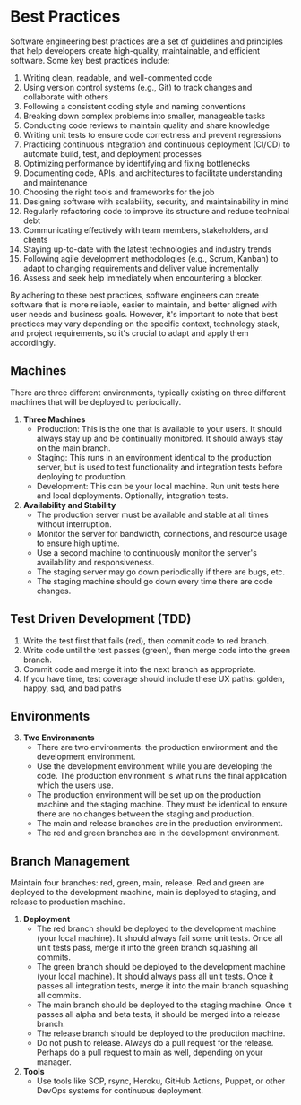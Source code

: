 # Best Practices

Software engineering best practices are a set of guidelines and principles that help developers create high-quality, maintainable, and efficient software. Some key best practices include:

1. Writing clean, readable, and well-commented code
2. Using version control systems (e.g., Git) to track changes and collaborate with others
3. Following a consistent coding style and naming conventions
4. Breaking down complex problems into smaller, manageable tasks
5. Conducting code reviews to maintain quality and share knowledge
6. Writing unit tests to ensure code correctness and prevent regressions
7. Practicing continuous integration and continuous deployment (CI/CD) to automate build, test, and deployment processes
8. Optimizing performance by identifying and fixing bottlenecks
9. Documenting code, APIs, and architectures to facilitate understanding and maintenance
10. Choosing the right tools and frameworks for the job
11. Designing software with scalability, security, and maintainability in mind
12. Regularly refactoring code to improve its structure and reduce technical debt
13. Communicating effectively with team members, stakeholders, and clients
14. Staying up-to-date with the latest technologies and industry trends
15. Following agile development methodologies (e.g., Scrum, Kanban) to adapt to changing requirements and deliver value incrementally
16. Assess and seek help immediately when encountering a blocker.

By adhering to these best practices, software engineers can create software that is more reliable, easier to maintain, and better aligned with user needs and business goals. However, it's important to note that best practices may vary depending on the specific context, technology stack, and project requirements, so it's crucial to adapt and apply them accordingly.

## Machines

There are three different environments, typically existing on three different machines that will be deployed to periodically.

1. **Three Machines**
   - Production: This is the one that is available to your users. It should always stay up and be continually monitored. It should always stay on the main branch.
   - Staging: This runs in an environment identical to the production server, but is used to test functionality and integration tests before deploying to production.
   - Development: This can be your local machine. Run unit tests here and local deployments. Optionally, integration tests.
2. **Availability and Stability**
   - The production server must be available and stable at all times without interruption.
   - Monitor the server for bandwidth, connections, and resource usage to ensure high uptime.
   - Use a second machine to continuously monitor the server's availability and responsiveness.
   - The staging server may go down periodically if there are bugs, etc.
   - The staging machine should go down every time there are code changes.

## Test Driven Development (TDD)
1. Write the test first that fails (red), then commit code to red branch.
2. Write code until the test passes (green), then merge code into the green branch.
3. Commit code and merge it into the next branch as appropriate.
4. If you have time, test coverage should include these UX paths: golden, happy, sad, and bad paths

## Environments
3. **Two Environments**
   - There are two environments: the production environment and the development environment.
   - Use the development environment while you are developing the code. The production environment is what runs the final application which the users use.
   - The production environment will be set up on the production machine and the staging machine. They must be identical to ensure there are no changes between the staging and production.
   - The main and release branches are in the production environment.
   - The red and green branches are in the development environment.

## Branch Management
Maintain four branches: red, green, main, release. Red and green are deployed to the development machine, main is deployed to staging, and release to production machine.

1. **Deployment**
   - The red branch should be deployed to the development machine (your local machine). It should always fail some unit tests. Once all unit tests pass, merge it into the green branch squashing all commits.
   - The green branch should be deployed to the development machine (your local machine). It should always pass all unit tests. Once it passes all integration tests, merge it into the main branch squashing all commits.
   - The main branch should be deployed to the staging machine. Once it passes all alpha and beta tests, it should be merged into a release branch.
   - The release branch should be deployed to the production machine.
   - Do not push to release. Always do a pull request for the release. Perhaps do a pull request to main as well, depending on your manager.
2. **Tools**
   - Use tools like SCP, rsync, Heroku, GitHub Actions, Puppet, or other DevOps systems for continuous deployment.

